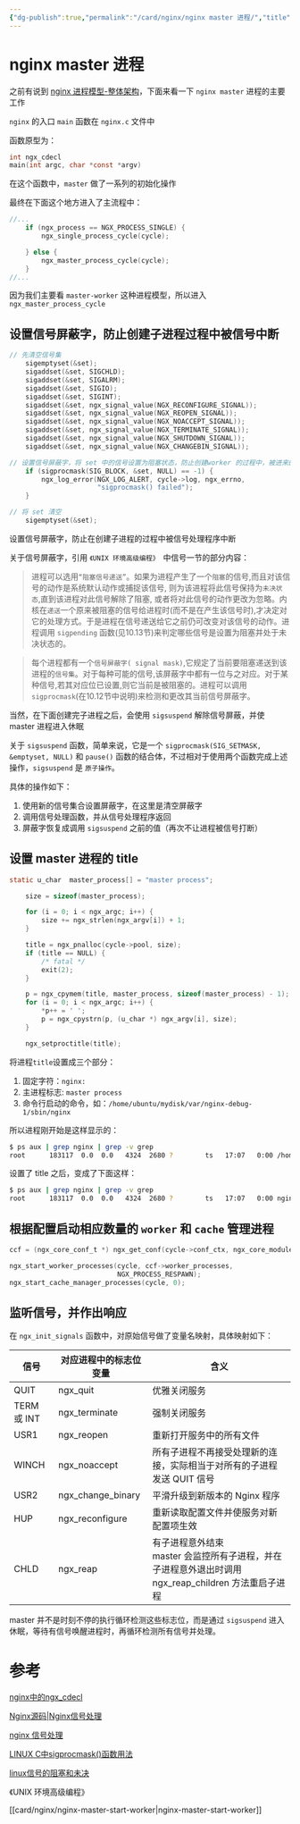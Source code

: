 ```yaml
---
{"dg-publish":true,"permalink":"/card/nginx/nginx master 进程/","title":"Nginx Master 进程主流程","tags":["nginx","master","Process","source-code"],"noteIcon":"2","created":"2021-04-14T13:13:57+08:00","updated":"2024-04-18T16:30:16+08:00"}
---
```



# nginx master 进程

之前有说到 [nginx 进程模型-整体架构](https://wudanyang.top/post/nginx/nginx-process/)，下面来看一下 `nginx master` 进程的主要工作

`nginx` 的入口 `main` 函数在 `nginx.c` 文件中

函数原型为：

```c
int ngx_cdecl
main(int argc, char *const *argv)
```

在这个函数中，`master` 做了一系列的初始化操作

最终在下面这个地方进入了主流程中：

```c
//...
    if (ngx_process == NGX_PROCESS_SINGLE) {
        ngx_single_process_cycle(cycle);

    } else {
        ngx_master_process_cycle(cycle);
    }
//...
```

因为我们主要看 `master-worker` 这种进程模型，所以进入 `ngx_master_process_cycle` 

## 设置信号屏蔽字，防止创建子进程过程中被信号中断

```c
// 先清空信号集
    sigemptyset(&set);
    sigaddset(&set, SIGCHLD);
    sigaddset(&set, SIGALRM);
    sigaddset(&set, SIGIO);
    sigaddset(&set, SIGINT);
    sigaddset(&set, ngx_signal_value(NGX_RECONFIGURE_SIGNAL));
    sigaddset(&set, ngx_signal_value(NGX_REOPEN_SIGNAL));
    sigaddset(&set, ngx_signal_value(NGX_NOACCEPT_SIGNAL));
    sigaddset(&set, ngx_signal_value(NGX_TERMINATE_SIGNAL));
    sigaddset(&set, ngx_signal_value(NGX_SHUTDOWN_SIGNAL));
    sigaddset(&set, ngx_signal_value(NGX_CHANGEBIN_SIGNAL));

// 设置信号屏蔽字，将 set 中的信号设置为阻塞状态，防止创建worker 的过程中，被进来的信号打断
    if (sigprocmask(SIG_BLOCK, &set, NULL) == -1) {
        ngx_log_error(NGX_LOG_ALERT, cycle->log, ngx_errno,
                      "sigprocmask() failed");
    }

// 将 set 清空
    sigemptyset(&set);
```

设置信号屏蔽字，防止在创建子进程的过程中被信号处理程序中断

关于信号屏蔽字，引用 `《UNIX 环境高级编程》 `中信号一节的部分内容：

>   进程可以选用`“阻塞信号递送”`。如果为进程产生了一个`阻塞`的信号,而且对该信号的动作是系统默认动作或捕捉该信号, 则为该进程将此信号保持为`未决状态`,直到该进程对此信号解除了阻塞, 或者将对此信号的动作更改为忽略。内核在`递送`一个原来被阻塞的信号给进程时(而不是在产生该信号时),才决定对它的处理方式。于是进程在信号递送给它之前仍可改变对该信号的动作。进程调用 `sigpending` 函数(见10.13节)来判定哪些信号是设置为阻塞并处于未决状态的。

>   每个进程都有一个`信号屏蔽字( signal mask)`,它规定了当前要阻塞递送到该进程的`信号集`。对于每种可能的信号,该屏蔽字中都有一位与之对应。对于某种信号,若其对应位已设置,则它当前是被阻塞的。进程可以调用 `sigprocmask`(在10.12节中说明)来检测和更改其当前信号屏蔽字。

当然，在下面创建完子进程之后，会使用 `sigsuspend` 解除信号屏蔽，并使 master 进程进入休眠

关于 `sigsuspend` 函数，简单来说，它是一个 `sigprocmask(SIG_SETMASK, &emptyset, NULL)` 和 `pause()` 函数的结合体，不过相对于使用两个函数完成上述操作，`sigsuspend` 是 `原子操作`。

具体的操作如下：

1.  使用新的信号集合设置屏蔽字，在这里是清空屏蔽字
2.  调用信号处理函数，并从信号处理程序返回
3.  屏蔽字恢复成调用 `sigsuspend` 之前的值（再次不让进程被信号打断）

## 设置 master 进程的 title

```c
static u_char  master_process[] = "master process";

    size = sizeof(master_process);

    for (i = 0; i < ngx_argc; i++) {
        size += ngx_strlen(ngx_argv[i]) + 1;
    }

    title = ngx_pnalloc(cycle->pool, size);
    if (title == NULL) {
        /* fatal */
        exit(2);
    }

    p = ngx_cpymem(title, master_process, sizeof(master_process) - 1);
    for (i = 0; i < ngx_argc; i++) {
        *p++ = ' ';
        p = ngx_cpystrn(p, (u_char *) ngx_argv[i], size);
    }

    ngx_setproctitle(title);
```

将进程`title`设置成三个部分：

1. 固定字符：`nginx:`
2. 主进程标志: `master process`
3. 命令行启动的命令，如：`/home/ubuntu/mydisk/var/nginx-debug-1/sbin/nginx`

所以进程刚开始是这样显示的：

```sh
$ ps aux | grep nginx | grep -v grep
root      183117  0.0  0.0   4324  2680 ?        ts   17:07   0:00 /home/ubuntu/mydisk/var/nginx-debug-1/sbin/nginx
```

设置了 title 之后，变成了下面这样：

```sh
$ ps aux | grep nginx | grep -v grep
root      183117  0.0  0.0   4324  2680 ?        ts   17:07   0:00 nginx: master process /home/ubuntu/mydisk/var/nginx-debug-1/sbin/nginx
```

## 根据配置启动相应数量的 `worker` 和 `cache` 管理进程

```c
ccf = (ngx_core_conf_t *) ngx_get_conf(cycle->conf_ctx, ngx_core_module);

ngx_start_worker_processes(cycle, ccf->worker_processes,
                           NGX_PROCESS_RESPAWN);
ngx_start_cache_manager_processes(cycle, 0);
```

## 监听信号，并作出响应

在 `ngx_init_signals` 函数中，对原始信号做了变量名映射，具体映射如下：

| 信号        | 对应进程中的标志位变量 | 含义                                                         |
| ----------- | ---------------------- | ------------------------------------------------------------ |
| QUIT        | ngx_quit               | 优雅关闭服务                                                 |
| TERM 或 INT | ngx_terminate          | 强制关闭服务                                                 |
| USR1        | ngx_reopen             | 重新打开服务中的所有文件                                     |
| WINCH       | ngx_noaccept           | 所有子进程不再接受处理新的连接，实际相当于对所有的子进程发送 QUIT 信号 |
| USR2        | ngx_change_binary      | 平滑升级到新版本的 Nginx 程序                                |
| HUP         | ngx_reconfigure        | 重新读取配置文件并使服务对新配置项生效                       |
| CHLD        | ngx_reap               | 有子进程意外结束<br />master 会监控所有子进程，并在子进程意外退出时调用 ngx_reap_children 方法重启子进程 |

master 并不是时刻不停的执行循环检测这些标志位，而是通过 `sigsuspend` 进入休眠，等待有信号唤醒进程时，再循环检测所有信号并处理。

# 参考

[nginx中的ngx_cdecl](https://blog.csdn.net/midion9/article/details/50605337)

[Nginx源码|Nginx信号处理](https://www.jianshu.com/p/33a7502de6e6)

[nginx 信号处理](https://knifefly.cn/2017/09/15/nginx-%E4%BF%A1%E5%8F%B7%E5%A4%84%E7%90%86/)

[LINUX C中sigprocmask()函数用法](https://blog.csdn.net/ShaoLiang_Ge/article/details/57984123)

[linux信号的阻塞和未决](https://blog.csdn.net/linux_ever/article/details/50344837)

《UNIX 环境高级编程》

[[card/nginx/nginx-master-start-worker\|nginx-master-start-worker]]
